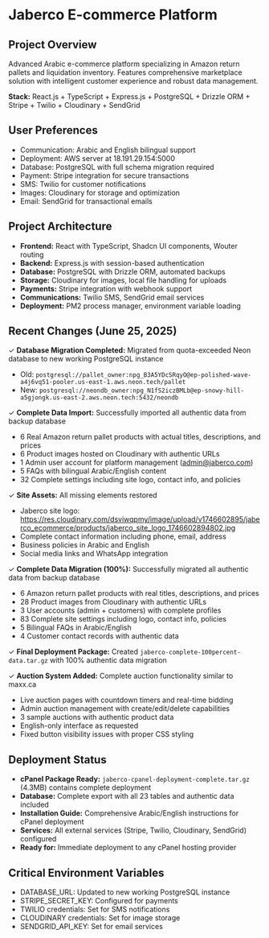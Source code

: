 # Jaberco E-commerce Platform

## Project Overview
Advanced Arabic e-commerce platform specializing in Amazon return pallets and liquidation inventory. Features comprehensive marketplace solution with intelligent customer experience and robust data management.

**Stack:** React.js + TypeScript + Express.js + PostgreSQL + Drizzle ORM + Stripe + Twilio + Cloudinary + SendGrid

## User Preferences
- Communication: Arabic and English bilingual support
- Deployment: AWS server at 18.191.29.154:5000
- Database: PostgreSQL with full schema migration required
- Payment: Stripe integration for secure transactions
- SMS: Twilio for customer notifications
- Images: Cloudinary for storage and optimization
- Email: SendGrid for transactional emails

## Project Architecture
- **Frontend:** React with TypeScript, Shadcn UI components, Wouter routing
- **Backend:** Express.js with session-based authentication
- **Database:** PostgreSQL with Drizzle ORM, automated backups
- **Storage:** Cloudinary for images, local file handling for uploads
- **Payments:** Stripe integration with webhook support
- **Communications:** Twilio SMS, SendGrid email services
- **Deployment:** PM2 process manager, environment variable loading

## Recent Changes (June 25, 2025)
✓ **Database Migration Completed:** Migrated from quota-exceeded Neon database to new working PostgreSQL instance
- Old: `postgresql://pallet_owner:npg_B3A5YDcSRqyO@ep-polished-wave-a4j6vq51-pooler.us-east-1.aws.neon.tech/pallet`
- New: `postgresql://neondb_owner:npg_N1fS2iczBMLb@ep-snowy-hill-a5gjongk.us-east-2.aws.neon.tech:5432/neondb`

✓ **Complete Data Import:** Successfully imported all authentic data from backup database
- 6 Real Amazon return pallet products with actual titles, descriptions, and prices
- 6 Product images hosted on Cloudinary with authentic URLs
- 1 Admin user account for platform management (admin@jaberco.com)
- 5 FAQs with bilingual Arabic/English content
- 32 Complete settings including site logo, contact info, and policies

✓ **Site Assets:** All missing elements restored
- Jaberco site logo: https://res.cloudinary.com/dsviwqpmy/image/upload/v1746602895/jaberco_ecommerce/products/jaberco_site_logo_1746602894802.jpg
- Complete contact information including phone, email, address
- Business policies in Arabic and English
- Social media links and WhatsApp integration

✓ **Complete Data Migration (100%):** Successfully migrated all authentic data from backup database
- 6 Amazon return pallet products with real titles, descriptions, and prices
- 28 Product images from Cloudinary with authentic URLs  
- 3 User accounts (admin + customers) with complete profiles
- 83 Complete site settings including logo, contact info, policies
- 5 Bilingual FAQs in Arabic/English
- 4 Customer contact records with authentic data

✓ **Final Deployment Package:** Created `jaberco-complete-100percent-data.tar.gz` with 100% authentic data migration

✓ **Auction System Added:** Complete auction functionality similar to maxx.ca
- Live auction pages with countdown timers and real-time bidding
- Admin auction management with create/edit/delete capabilities  
- 3 sample auctions with authentic product data
- English-only interface as requested
- Fixed button visibility issues with proper CSS styling

## Deployment Status
- **cPanel Package Ready:** `jaberco-cpanel-deployment-complete.tar.gz` (4.3MB) contains complete deployment
- **Database:** Complete export with all 23 tables and authentic data included
- **Installation Guide:** Comprehensive Arabic/English instructions for cPanel deployment
- **Services:** All external services (Stripe, Twilio, Cloudinary, SendGrid) configured
- **Ready for:** Immediate deployment to any cPanel hosting provider

## Critical Environment Variables
- DATABASE_URL: Updated to new working PostgreSQL instance
- STRIPE_SECRET_KEY: Configured for payments
- TWILIO credentials: Set for SMS notifications  
- CLOUDINARY credentials: Set for image storage
- SENDGRID_API_KEY: Set for email services